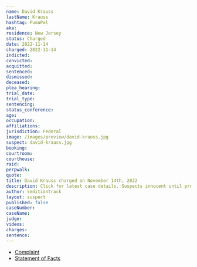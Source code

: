 ```yaml
---
name: David Krauss
lastName: Krauss
hashtag: PumaPal
aka:
residence: New Jersey
status: Charged
date: 2022-11-14
charged: 2022-11-14
indicted:
convicted:
acquitted:
sentenced:
dismissed:
deceased:
plea_hearing:
trial_date:
trial_type:
sentencing:
status_conference:
age:
occupation:
affiliations:
jurisdiction: Federal
image: /images/preview/david-krauss.jpg
suspect: david-krauss.jpg
booking:
courtroom:
courthouse:
raid:
perpwalk:
quote:
title: David Krauss charged on November 14th, 2022
description: Click for latest case details. Suspects innocent until proven guilty.
author: seditiontrack
layout: suspect
published: false
caseNumber: 
caseName:
judge:
videos:
charges:
sentence:
---
```

- [Complaint](https://www.justice.gov/usao-dc/case-multi-defendant/file/1551986/download)
- [Statement of Facts](https://www.justice.gov/usao-dc/case-multi-defendant/file/1551991/download)
